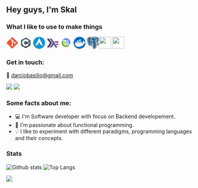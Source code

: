 ## Hey guys, I'm Skal

### What I like to use to make things

<a href="https://git-scm.com/" target="_blank"><img width=32 height=32 src="https://github.com/Skalnark/Skalnark/blob/main/src/git.svg"></a>
<a href="https://docs.microsoft.com/en-us/dotnet/csharp/" target="_blank"><img width=32 height=32 src="https://github.com/Skalnark/Skalnark/blob/main/src/csharp.png"></a>
<a href="https://archlinux.org/" target="_blank"><img width=32 height=32 src="https://github.com/Skalnark/Skalnark/blob/main/src/arch.png"></a>
<a href="https:/haskell.org/" target="_blank"><img width=32 height=32 src="https://github.com/Skalnark/Skalnark/blob/main/src/haskell.png"></a>
<a href="https://clojure.org/" target="_blank"><img width=32 height=32 src="https://github.com/Skalnark/Skalnark/blob/main/src/clojure.png"></a>
<a href="https://docker.com/" target="_blank"><img width=32 height=32 src="https://github.com/Skalnark/Skalnark/blob/main/src/docker.svg"></a>
<a href="https://postgresql.org/" target="_blank"><img width=32 height=32 src="https://github.com/Skalnark/Skalnark/blob/main/src/postgres.png"></a><a href="https://postgresql.org/" target="_blank"><img width=32 height=32 src="https://user-images.githubusercontent.com/4011729/88267972-37ec0780-cd04-11ea-83a5-0da5abf67f30.png"></a>
<a href="https://docker.com/" target="_blank"><img width=32 height=32 src="https://www.ruby-lang.org/favicon.ico"></a>


### Get in touch:

:email: darciobasilio@gmail.com

[<img src="https://img.shields.io/badge/LinkedIn-0077B5?style=for-the-badge&logo=linkedin&logoColor=white">](https://www.linkedin.com/in/darciobasilio/)
[<img src="https://img.shields.io/badge/Twitter-08a0e9?style=for-the-badge&logo=twitter&logoColor=white">](https://twitter.com/skalnark)

### Some facts about me:

- :computer: I'm Software developer with focus on Backend developement.
- :blue_heart: I'm passionate about functional programming.
- :bulb: I like to experiment with different paradigms, programming languages and their concepts.

### Stats

<img align="center" width="480px" alt="Github stats" src="https://github-readme-stats.vercel.app/api?username=skalnark&count_private=true&show_icons=true&theme=tokyonight" />
<img align="center" width="480px" alt="Top Langs" src="https://github-readme-stats.vercel.app/api/top-langs/?username=skalnark&layout=compact&hide=HTML,Python,CSS,Objective-C&langs_count=8&theme=tokyonight" />

![](https://komarev.com/ghpvc/?username=skalnark&color=7045ff)
